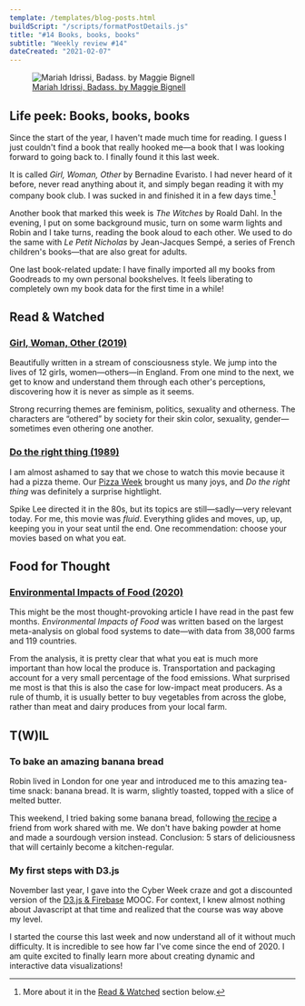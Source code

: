 ```yaml
---
template: /templates/blog-posts.html
buildScript: "/scripts/formatPostDetails.js"
title: "#14 Books, books, books"
subtitle: "Weekly review #14"
dateCreated: "2021-02-07"
---
```


<figure>
 <img src="https://cdn.dribbble.com/users/39645/screenshots/2786339/dribbble2.png" alt="Mariah Idrissi, Badass. by Maggie Bignell" />
 <figcaption>
    <a href="https://dribbble.com/shots/2786339-Mariah-Idrissi-Badass">Mariah Idrissi, Badass. by Maggie Bignell</a>
 </figcaption>
</figure>

## Life peek: Books, books, books

Since the start of the year, I haven't made much time for reading. I guess I just couldn't find a book that really hooked me—a book that I was looking forward to going back to. I finally found it this last week.

It is called <cite>Girl, Woman, Other</cite> by Bernadine Evaristo. I had never heard of it before, never read anything about it, and simply began reading it with my company book club. I was sucked in and finished it in a few days time.[^1]

Another book that marked this week is <cite>The Witches</cite> by Roald Dahl. In the evening, I put on some background music, turn on some warm lights and Robin and I take turns, reading the book aloud to each other. We used to do the same with <cite>Le Petit Nicholas</cite> by Jean-Jacques Sempé, a series of French children's books—that are also great for adults.

One last book-related update: I have finally imported all my books from Goodreads to my own personal bookshelves. It feels liberating to completely own my book data for the first time in a while!

<h2 id="read-and-watched">Read & Watched</h2>

### [Girl, Woman, Other (2019)](https://en.wikipedia.org/wiki/Girl,_Woman,_Other)

Beautifully written in a stream of consciousness style. We jump into the lives of 12 girls, women—others—in England. From one mind to the next, we get to know and understand them through each other's perceptions, discovering how it is never as simple as it seems.

Strong recurring themes are feminism, politics, sexuality and otherness. The characters are “othered” by society for their skin color, sexuality, gender—sometimes even othering one another.

### [Do the right thing (1989)](https://en.wikipedia.org/wiki/Do_the_Right_Thing)

I am almost ashamed to say that we chose to watch this movie because it had a pizza theme. Our [Pizza Week](/posts/13-holiday-at-home) brought us many joys, and <cite>Do the right thing</cite> was definitely a surprise hightlight.

Spike Lee directed it in the 80s, but its topics are still—sadly—very relevant today. For me, this movie was _fluid_. Everything glides and moves, up, up, keeping you in your seat until the end. One recommendation: choose your movies based on what you eat.

## Food for Thought

### [Environmental Impacts of Food (2020)](https://ourworldindata.org/environmental-impacts-of-food)

This might be the most thought-provoking article I have read in the past few months. <cite>Environmental Impacts of Food</cite> was written based on the largest meta-analysis on global food systems to date—with data from 38,000 farms and 119 countries.

From the analysis, it is pretty clear that what you eat is much more important than how local the produce is. Transportation and packaging account for a very small percentage of the food emissions. What surprised me most is that this is also the case for low-impact meat producers. As a rule of thumb, it is usually better to buy vegetables from across the globe, rather than meat and dairy produces from your local farm.

## T(W)IL

### To bake an amazing banana bread

Robin lived in London for one year and introduced me to this amazing tea-time snack: banana bread. It is warm, slightly toasted, topped with a slice of melted butter.

This weekend, I tried baking some banana bread, following [the recipe](/recipes/banana-bread) a friend from work shared with me. We don't have baking powder at home and made a sourdough version instead. Conclusion: 5 stars of deliciousness that will certainly become a kitchen-regular.

### My first steps with D3.js

November last year, I gave into the Cyber Week craze and got a discounted version of the [D3.js & Firebase](https://www.udemy.com/course/build-data-uis-with-d3-firebase/) MOOC. For context, I knew almost nothing about Javascript at that time and realized that the course was way above my level.

I started the course this last week and now understand all of it without much difficulty. It is incredible to see how far I've come since the end of 2020. I am quite excited to finally learn more about creating dynamic and interactive data visualizations!

[^1]: More about it in the [Read & Watched](#read-and-watched) section below.
